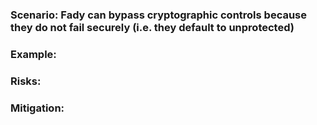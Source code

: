 ### Scenario: Fady can bypass cryptographic controls because they do not fail securely (i.e. they default to unprotected)

### Example:

### Risks: 

### Mitigation:
